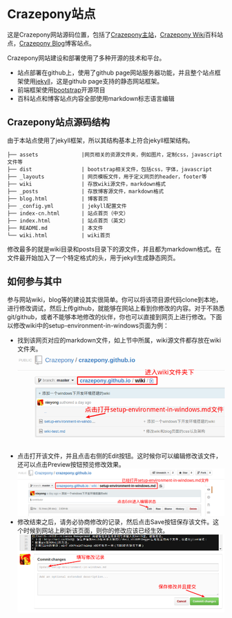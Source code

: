 # Crazepony站点
这是Crazepony网站源码位置，包括了[Crazepony主站](http://crazepony.github.io/index-cn.html)，[Crazepony Wiki](http://crazepony.github.io/wiki.html)百科站点，[Crazepony Blog](http://crazepony.github.io/blog.html)博客站点。

Crazepony网站建设和部署使用了多种开源的技术和平台。
* 站点部署在github上，使用了github page网站服务器功能，并且整个站点框架使用[jekyll](http://jekyllrb.com/)，这是github page支持的静态网站框架。
* 前端框架使用[bootstrap](https://github.com/twbs/bootstrap)开源项目
* 百科站点和博客站点内容全部使用markdown标志语言编辑

## Crazepony站点源码结构
由于本站点使用了jekyll框架，所以其结构基本上符合jekyll框架结构。

```
├── assets              |网页相关的资源文件夹，例如图片，定制css，javascript文件等
├── dist                | bootstrap相关文件，包括css，字体，javascript
├── _layouts            | 网页模板文件，用于定义网页的header，footer等
├── wiki                | 存放wiki源文件，markdown格式
├── _posts              | 存放博客源文件，markdown格式
├── blog.html           | 博客首页
├── _config.yml         | jekyll配置文件
├── index-cn.html       | 站点首页（中文）
├── index.html          | 站点首页（英文）
├── README.md           | 本文件
└── wiki.html           | wiki首页

```
修改最多的就是wiki目录和posts目录下的源文件，并且都为markdown格式。在文件最开始加入了一个特定格式的头，用于jekyll生成静态网页。

## 如何参与其中
参与网站wiki，blog等的建设其实很简单。你可以将该项目源代码clone到本地，进行修改调试，然后上传github，就能够在网站上看到你修改的内容。对于不熟悉git/github，或者不能够本地修改的伙伴，你也可以直接到网页上进行修改。下面以修改wiki中的setup-environment-in-windows页面为例：

* 找到该网页对应的markdown文件，如上节中所属，wiki源文件都存放在wiki文件夹。
![](assets/img/readme_001.png)
* 点击打开该文件，并且点击右侧的Edit按钮。这时候你可以编辑修改该文件，还可以点击Preview按钮预览修改效果。
![](assets/img/readme_002.png)
* 修改结束之后，请务必协商修改的记录，然后点击Save按钮保存该文件。这个时候到网站上刷新该页面，则你的修改应该已经生效。
![](assets/img/readme_003.png)
